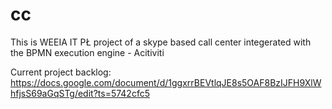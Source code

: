 # cc
This is WEEIA IT PŁ project of a skype based call center integerated with the BPMN execution engine - Acitiviti

Current project backlog:
  https://docs.google.com/document/d/1ggxrrBEVtlqJE8s5OAF8BzIJFH9XlWhfjsS69aGqSTg/edit?ts=5742cfc5
